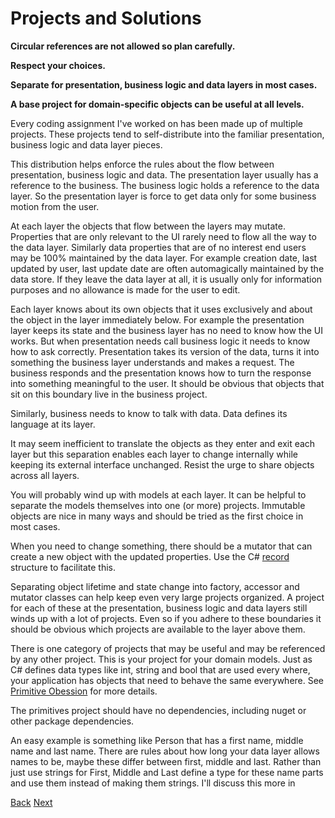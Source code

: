# Projects and Solutions

**Circular references are not allowed so plan carefully.**

**Respect your choices.**

**Separate for presentation, business logic and data layers in most cases.**

**A base project for domain-specific objects can be useful at all levels.**

Every coding assignment I've worked on has been made up of multiple projects.  These projects tend to self-distribute into the familiar presentation, business logic and data layer pieces.

This distribution helps enforce the rules about the flow between presentation, business logic and data.  The presentation layer usually has a reference to the business.  The business logic holds a reference to the data layer.  So the presentation layer is force to get data only for some business motion from the user.

At each layer the objects that flow between the layers may mutate.  Properties that are only relevant to the UI rarely need to flow all the way to the data layer.  Similarly data properties that are of no  interest end users may be 100% maintained by the data layer.  For example creation date, last updated by user, last update date are often automagically maintained by the data store.  If they leave the data layer at all, it is usually only for information purposes and no allowance is made for the user to edit.

Each layer knows about its own objects that it uses exclusively and about the object in the layer immediately below.  For example the presentation layer keeps its state and the business layer has no need to know how the UI works.  But when presentation needs call business logic it needs to know how to ask correctly.  Presentation takes its version of the data, turns it into something the business layer understands and makes a request.  The business responds and the presentation knows how to turn the response into something meaningful to the user.  It should be obvious that objects that sit on this boundary live in the business project.

Similarly, business needs to know to talk with data.  Data defines its language at its layer.

It may seem inefficient to translate the objects as they enter and exit each layer but this separation enables each layer to change internally while keeping its external interface unchanged.  Resist the urge to share objects across all layers.

You will probably wind up with models at each layer.  It can be helpful to separate the models themselves into one (or more) projects.  Immutable objects are nice in many ways and should be tried as the first choice in most cases.

When you need to change something, there should be a mutator that can create a new object with the updated properties.  Use the C# [record](https://learn.microsoft.com/en-us/dotnet/csharp/whats-new/tutorials/records) structure to facilitate this.

Separating object lifetime and state change into factory, accessor and mutator classes can help keep even very large projects organized.  A project for each of these at the presentation, business logic and data layers still winds up with a lot of projects.  Even so if you adhere to these boundaries it should be obvious which projects are available to the layer above them.

There is one category of projects that may be useful and may be referenced by any other project.  This is your project for your domain models.  Just as C# defines data types like int, string and bool that are used every where, your application has objects that need to behave the same everywhere.  See [Primitive Obession](./primitive_obession.md) for more details.

The primitives project should have no dependencies, including nuget or other package dependencies.

An easy example is something like Person that has a first name, middle name and last name.  There are rules about how long your data layer allows names to be, maybe these differ between first, middle and last.  Rather than just use strings for First, Middle and Last define a type for these name parts and use them instead of making them strings.  I'll discuss this more in 

[Back](./build_and_deploy.md)  [Next](./coding_style.md)